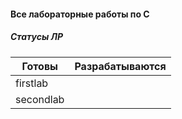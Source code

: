 #### Все лабораторные работы по C

##### Статусы ЛР
| **Готовы** | **Разрабатываются** |
| ---------- | ------------------- |
| firstlab   |                     |
| secondlab  |                     |
